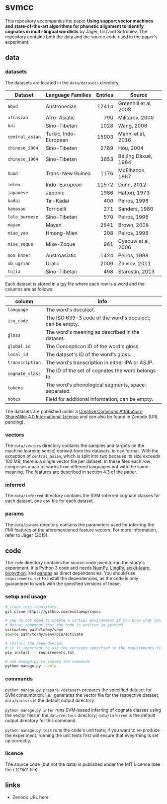 # svmcc

This repository accompanies the paper **Using support vector machines and
state-of-the-art algorithms for phonetic alignment to identify cognates in
multi-lingual wordlists** by Jäger, List and Sofroniev. The repository contains
both the data and the source code used in the paper's experiment.


## data

### datasets

The datasets are located in the ``data/datasets`` directory.

| Dataset            | Language Families            | Entries  | Source                       |
|--------------------|------------------------------|---------:|------------------------------|
| `abvd`             | Austronesian                 |    12414 | Greenhill et al, 2008        |
| `afrasian`         | Afro-Asiatic                 |      790 | Militarev, 2000              |
| `bai`              | Sino-Tibetan                 |     1028 | Wang, 2006                   |
| `central_asian`    | Turkic, Indo-European        |    15903 | Manni et al, 2016            |
| `chinese_2004`     | Sino-Tibetan                 |     2789 | Hóu, 2004                    |
| `chinese_1964`     | Sino-Tibetan                 |     3653 | Běijīng Dàxué, 1964          |
| `huon`             | Trans-New Guinea             |     1176 | McElhanon, 1967              |
| `ielex`            | Indo-European                |    11572 | Dunn, 2012                   |
| `japanese`         | Japonic                      |     1986 | Hattori, 1973                |
| `kadai`            | Tai-Kadai                    |      400 | Peiros, 1998                 |
| `kamasau`          | Torricelli                   |      271 | Sanders, 1980                |
| `lolo_burmese`     | Sino-Tibetan                 |      570 | Peiros, 1998                 |
| `mayan`            | Mayan                        |     2841 | Brown, 2008                  |
| `miao_yao`         | Hmong-Mien                   |      208 | Peiros, 1998                 |
| `mixe_zoque`       | Mixe-Zoque                   |      961 | Cysouw et al, 2006           |
| `mon_khmer`        | Austroasiatic                |     1424 | Peiros, 1998                 |
| `ob_ugrian`        | Uralic                       |     2006 | Zhivlov, 2011                |
| `tujia`            | Sino-Tibetan                 |      498 | Starostin, 2013              |

Each dataset is stored in a
[tsv](https://en.wikipedia.org/wiki/Tab-separated_values) file where each row is
a word and the columns are as follows:

| column          | info                                                     |
|-----------------|----------------------------------------------------------|
| `language`      | The word's doculect.                                     |
| `iso_code`      | The ISO 639-3 code of the word's doculect; can be empty. |
| `gloss`         | The word's meaning as described in the dataset.          |
| `global_id`     | The Concepticon ID of the word's gloss.                  |
| `local_id`      | The dataset's ID of the word's gloss.                    |
| `transcription` | The word's transcription in either IPA or ASJP.          |
| `cognate_class` | The ID of the set of cognates the word belongs to.       |
| `tokens`        | The word's phonological segments, space-separated.       |
| `notes`         | Field for additional information; can be empty.          |

The datasets are published under a [Creative Commons Attribution-ShareAlike 4.0
International License](https://creativecommons.org/licenses/by-sa/4.0/) and can
also be found in Zenodo (URL pending).


### vectors

The `data/vectors` directory contains the samples and targets (in the machine
learning sense) derived from the datasets, in csv format. With the exception of
`central_asian`, which is split into two because its size exceeds 100 MB, there
is a single vector file per dataset. In these files each row comprises a pair of
words from different languages but with the same meaning. The features are
described in section 4.3 of the paper.


### inferred

The `data/inferred` directory contains the SVM-inferred cognate classes for each
dataset, one csv file for each dataset.


### params

The `data/params` directory contains the parameters used for inferring the PMI
features of the aforementioned feature vectors. For more information, refer to
Jäger (2015).


## code

The `code` directory contains the source code used to run the study's
experiment. It is Python 3 code and needs
[NumPy](https://github.com/numpy/numpy),
[LingPy](https://github.com/lingpy/lingpy),
[scikit-learn](https://github.com/scikit-learn/scikit-learn),
[biopython](https://github.com/biopython/biopython), and
[pandas](https://github.com/pandas-dev/pandas) as direct dependencies. You
should use `requirements.txt` to install the dependencies, as the code is only
guaranteed to work with the specified versions of those.


### setup and usage

```bash
# clone this repository
git clone https://github.com/evolaemp/svmcc

# you do not need to create a virtual environment if you know what you are
# doing; remember that the code is written in python3
virtualenv path/to/my/venv
source path/to/my/venv/bin/activate

# install the dependencies
# it is important to use the versions specified in the requirements file
pip install -r requirements.txt

# use manage.py to invoke the commands
python manage.py --help
```


### commands

`python manage.py prepare <dataset>` prepares the specified dataset for SVM
consumption; i.e., generates the vector file for the respective dataset;
`data/vectors` is the default output directory.

`python manage.py infer` runs SVM-based inferring of cognate classes using the
vector files in the `data/vectors` directory; `data/inferred` is the default
output directory for this command.

`python manage.py test` runs the code's unit tests; if you want to re-produce
the experiment, running the unit tests first will ensure that eveyrthing is set
up correctly.


### licence

The source code (but not the data) is published under the MIT Licence (see the
`LICENCE` file).


## links

* Zenodo URL here
